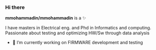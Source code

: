 ### Hi there
**mmohammadin/mmohammadin** is a ✨ 

I have masters in Electrical eng. and Phd in Informatics and computing. Passionate about testing and optimizing HW/Sw through data analysis

- 🔭 I’m currently working on FIRMWARE development and testing

